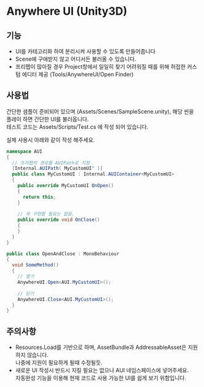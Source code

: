 # Anywhere UI (Unity3D)
## 기능
* UI를 카테고리화 하여 분리시켜 사용할 수 있도록 만들어줍니다
* Scene에 구애받지 않고 어디서든 불러올 수 있습니다.
* 프리팹이 많아질 경우 Project창에서 일일히 찾기 어려워질 때를 위해 허접한 커스텀 에디터 제공 (Tools/AnywhereUI/Open Finder)

## 사용법
간단한 샘플이 준비되어 있으며 (Assets/Scenes/SampleScene.unity), 해당 씬을 플레이 하면 간단한 UI를 불러옵니다.  
테스트 코드는 Assets/Scripts/Test.cs 에 작성 되어 있습니다.  

실제 사용시 아래와 같이 작성 해주세요.  
```C#
namespace AUI
{
  // 프리팹의 경로를 AUIPath로 지정
  [Internal.AUIPath( MyCustomUI" )]
  public class MyCustomUI : Internal.AUIContainer<MyCustomUI>
  {
    public override MyCustomUI OnOpen()
    {
      return this;
    }
    
    // 꼭 구현할 필요는 없음.
    public override void OnClose()
    {
    }
  }
}

public class OpenAndClose : MonoBehaviour
{
  void SomeMethod()
  {
    // 열기
    AnywhereUI.Open<AUI.MyCustomUI>();
    
    // 닫기
    AnywhereUI.Close<AUI.MyCustomUI>();
  }
}
```

## 주의사항
* Resources.Load를 기반으로 하며, AssetBundle과 AddressableAsset은 지원하지 않습니다.  
  나중에 지원이 필요하게 될때 수정될듯.
* 새로운 UI 작성시 반드시 지킬 필요는 없으나 AUI 네임스페이스에 넣어주세요.  
자동완성 기능을 이용해 현재 코드로 사용 가능한 UI를 쉽게 보기 위함입니다.
